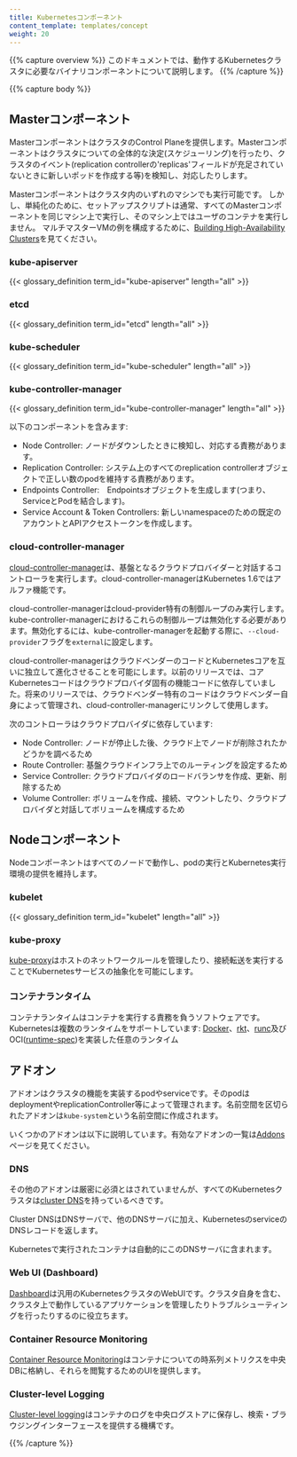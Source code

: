 ```yaml
---
title: Kubernetesコンポーネント
content_template: templates/concept
weight: 20
---
```


{{% capture overview %}}
このドキュメントでは、動作するKubernetesクラスタに必要なバイナリコンポーネントについて説明します。
{{% /capture %}}

{{% capture body %}}
## Masterコンポーネント

MasterコンポーネントはクラスタのControl Planeを提供します。Masterコンポーネントはクラスタについての全体的な決定(スケジューリング)を行ったり、クラスタのイベント(replication controllerの'replicas'フィールドが充足されていないときに新しいポッドを作成する等)を検知し、対応したりします。

Masterコンポーネントはクラスタ内のいずれのマシンでも実行可能です。
しかし、単純化のために、セットアップスクリプトは通常、すべてのMasterコンポーネントを同じマシン上で実行し、そのマシン上ではユーザのコンテナを実行しません。
マルチマスターVMの例を構成するために、[Building High-Availability Clusters](/docs/admin/high-availability/)を見てください。

### kube-apiserver

{{< glossary_definition term_id="kube-apiserver" length="all" >}}

### etcd

{{< glossary_definition term_id="etcd" length="all" >}}

### kube-scheduler

{{< glossary_definition term_id="kube-scheduler" length="all" >}}

### kube-controller-manager

{{< glossary_definition term_id="kube-controller-manager" length="all" >}}

以下のコンポーネントを含みます:

  * Node Controller: ノードがダウンしたときに検知し、対応する責務があります。
  * Replication Controller: システム上のすべてのreplication controllerオブジェクトで正しい数のpodを維持する責務があります。
  * Endpoints Controller:　Endpointsオブジェクトを生成します(つまり、ServiceとPodを結合します)。
  * Service Account & Token Controllers: 新しいnamespaceのための既定のアカウントとAPIアクセストークンを作成します。

### cloud-controller-manager

[cloud-controller-manager](/docs/tasks/administer-cluster/running-cloud-controller/)は、基盤となるクラウドプロバイダーと対話するコントローラを実行します。cloud-controller-managerはKubernetes 1.6ではアルファ機能です。

cloud-controller-managerはcloud-provider特有の制御ループのみ実行します。kube-controller-managerにおけるこれらの制御ループは無効化する必要があります。無効化するには、kube-controller-managerを起動する際に、`--cloud-provider`フラグを`external`に設定します。

cloud-controller-managerはクラウドベンダーのコードとKubernetesコアを互いに独立して進化させることを可能にします。以前のリリースでは、コアKubernetesコードはクラウドプロバイダ固有の機能コードに依存していました。将来のリリースでは、クラウドベンダー特有のコードはクラウドベンダー自身によって管理され、cloud-controller-managerにリンクして使用します。

次のコントローラはクラウドプロバイダに依存しています:

  * Node Controller: ノードが停止した後、クラウド上でノードが削除されたかどうかを調べるため
  * Route Controller: 基盤クラウドインフラ上でのルーティングを設定するため
  * Service Controller: クラウドプロバイダのロードバランサを作成、更新、削除するため
  * Volume Controller: ボリュームを作成、接続、マウントしたり、クラウドプロバイダと対話してボリュームを構成するため

## Nodeコンポーネント

Nodeコンポーネントはすべてのノードで動作し、podの実行とKubernetes実行環境の提供を維持します。

### kubelet

{{< glossary_definition term_id="kubelet" length="all" >}}

### kube-proxy

[kube-proxy](/docs/admin/kube-proxy/)はホストのネットワークルールを管理したり、接続転送を実行することでKubernetesサービスの抽象化を可能にします。

### コンテナランタイム

コンテナランタイムはコンテナを実行する責務を負うソフトウェアです。Kubernetesは複数のランタイムをサポートしています: [Docker](http://www.docker.com)、[rkt](https://coreos.com/rkt/)、[runc](https://github.com/opencontainers/runc)及びOCI([runtime-spec](https://github.com/opencontainers/runtime-spec))を実装した任意のランタイム

## アドオン

アドオンはクラスタの機能を実装するpodやserviceです。そのpodはdeploymentやreplicationController等によって管理されます。名前空間を区切られたアドオンは`kube-system`という名前空間に作成されます。

いくつかのアドオンは以下に説明しています。有効なアドオンの一覧は[Addons](/docs/concepts/cluster-administration/addons/)ページを見てください。

### DNS

その他のアドオンは厳密に必須とはされていませんが、すべてのKubernetesクラスタは[cluster DNS](/docs/concepts/services-networking/dns-pod-service/)を持っているべきです。

Cluster DNSはDNSサーバで、他のDNSサーバに加え、KubernetesのserviceのDNSレコードを返します。

Kubernetesで実行されたコンテナは自動的にこのDNSサーバに含まれます。

### Web UI (Dashboard)

[Dashboard](/docs/tasks/access-application-cluster/web-ui-dashboard/)は汎用のKubernetesクラスタのWebUIです。クラスタ自身を含む、クラスタ上で動作しているアプリケーションを管理したりトラブルシューティングを行ったりするのに役立ちます。

### Container Resource Monitoring

[Container Resource Monitoring](/docs/tasks/debug-application-cluster/resource-usage-monitoring/)はコンテナについての時系列メトリクスを中央DBに格納し、それらを閲覧するためのUIを提供します。

### Cluster-level Logging

[Cluster-level logging](/docs/concepts/cluster-administration/logging/)はコンテナのログを中央ログストアに保存し、検索・ブラウジングインターフェースを提供する機構です。

{{% /capture %}}

